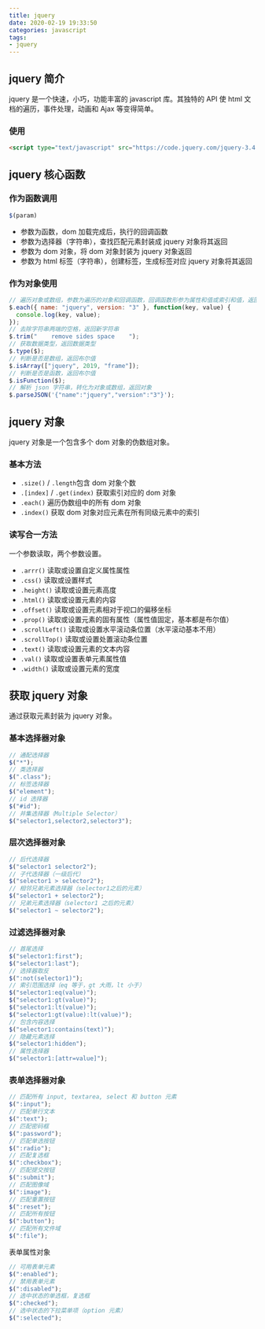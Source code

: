 ```yaml
---
title: jquery
date: 2020-02-19 19:33:50
categories: javascript
tags:
- jquery
---
```


## jquery 简介

jquery 是一个快速，小巧，功能丰富的 javascript 库。其独特的 API 使 html 文档的遍历，事件处理，动画和 Ajax 等变得简单。

### 使用

```html
<script type="text/javascript" src="https://code.jquery.com/jquery-3.4.1.js"></script>
```

<!-- more -->

## jquery 核心函数

### 作为函数调用

```js
$(param)
```

* 参数为函数，dom 加载完成后，执行的回调函数
* 参数为选择器（字符串），查找匹配元素封装成 jquery 对象将其返回
* 参数为 dom 对象，将 dom 对象封装为 jquery 对象返回
* 参数为 html 标签（字符串），创建标签，生成标签对应 jquery 对象将其返回

### 作为对象使用

```js
// 遍历对象或数组，参数为遍历的对象和回调函数，回调函数形参为属性和值或索引和值，返回值为对象
$.each({ name: "jquery", version: "3" }, function(key, value) {
  console.log(key, value);
});
// 去除字符串两端的空格，返回新字符串
$.trim("    remove sides space    ");
// 获取数据类型，返回数据类型
$.type($);
// 判断是否是数组，返回布尔值
$.isArray(["jquery", 2019, "frame"]);
// 判断是否是函数，返回布尔值
$.isFunction($);
// 解析 json 字符串，转化为对象或数组，返回对象
$.parseJSON('{"name":"jquery","version":"3"}');
```

## jquery 对象

jquery 对象是一个包含多个 dom 对象的伪数组对象。

### 基本方法

* `.size()` / `.length`包含 dom 对象个数
* `.[index]` / `.get(index)` 获取索引对应的 dom 对象
* `.each()` 遍历伪数组中的所有 dom 对象
* `.index()` 获取 dom 对象对应元素在所有同级元素中的索引

### 读写合一方法

一个参数读取，两个参数设置。

* `.arrr()` 读取或设置自定义属性属性
* `.css()` 读取或设置样式
* `.height()` 读取或设置元素高度
* `.html()` 读取或设置元素的内容
* `.offset()` 读取或设置元素相对于视口的偏移坐标
* `.prop()` 读取或设置元素的固有属性（属性值固定，基本都是布尔值）
* `.scrollLeft()` 读取或设置水平滚动条位置（水平滚动基本不用）
* `.scrollTop()` 读取或设置处置滚动条位置
* `.text()` 读取或设置元素的文本内容
* `.val()` 读取或设置表单元素属性值
* `.width()` 读取或设置元素的宽度

## 获取 jquery 对象 

通过获取元素封装为 jquery 对象。

### 基本选择器对象

```js
// 通配选择器
$("*");
// 类选择器
$(".class");
// 标签选择器
$("element");
// id 选择器
$("#id");
// 并集选择器（Multiple Selector）
$("selector1,selector2,selector3");
```

### 层次选择器对象

```js
// 后代选择器
$("selector1 selector2");
// 子代选择器（一级后代）
$("selector1 > selector2");
// 相邻兄弟元素选择器（selector1之后的元素）
$("selector1 + selector2");
// 兄弟元素选择器（selector1 之后的元素）
$("selector1 ~ selector2");
```

### 过滤选择器对象

```js
// 首尾选择
$("selector1:first");
$("selector1:last");
// 选择器取反
$(":not(selector1)");
// 索引范围选择（eq 等于，gt 大雨，lt 小于）
$("selector1:eq(value)");
$("selector1:gt(value)");
$("selector1:lt(value)");
$("selector1:gt(value):lt(value)");
// 包含内容选择
$("selector1:contains(text)");
// 隐藏元素选择
$("selector1:hidden");
// 属性选择器
$("selector1:[attr=value]");
```

### 表单选择器对象

```js
// 匹配所有 input, textarea, select 和 button 元素
$(":input");
// 匹配单行文本
$(":text");
// 匹配密码框
$(":password");
// 匹配单选按钮
$(":radio");
// 匹配复选框
$(":checkbox");
// 匹配提交按钮
$(":submit");
// 匹配图像域
$(":image");
// 匹配重置按钮
$(":reset");
// 匹配所有按钮
$(":button");
// 匹配所有文件域
$(":file");
```

表单属性对象

```js
// 可用表单元素
$(":enabled");
// 禁用表单元素
$(":disabled");
// 选中状态的单选框，复选框
$(":checked");
// 选中状态的下拉菜单项（option 元素）
$(":selected");
```